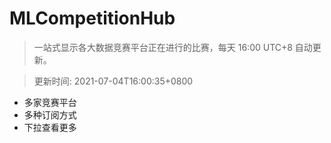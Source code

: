# MLCompetitionHub

> 一站式显示各大数据竞赛平台正在进行的比赛，每天 16:00 UTC+8 自动更新。
  
> 更新时间: 2021-07-04T16:00:35+0800 

* 多家竞赛平台
* 多种订阅方式
* 下拉查看更多
